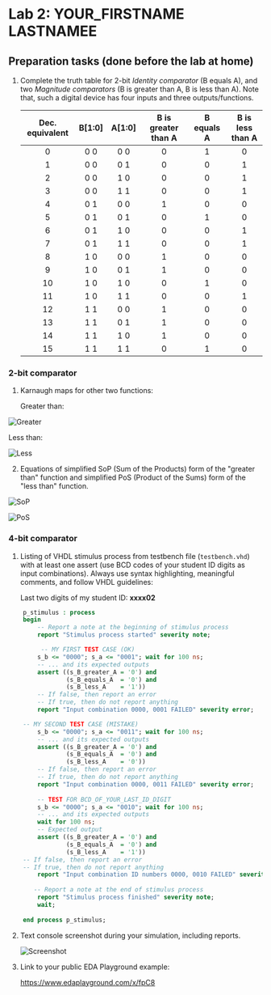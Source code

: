 # Lab 2: YOUR_FIRSTNAME LASTNAMEE
<a name="preparation"></a>

## Preparation tasks (done before the lab at home)

1. Complete the truth table for 2-bit *Identity comparator* (B equals A), and two *Magnitude comparators* (B is greater than A, B is less than A). Note that, such a digital device has four inputs and three outputs/functions.

   | **Dec. equivalent** | **B[1:0]** | **A[1:0]** | **B is greater than A** | **B equals A** | **B is less than A** |
   | :-: | :-: | :-: | :-: | :-: | :-: |
   |  0 | 0 0 | 0 0 | 0 | 1 | 0 |
   |  1 | 0 0 | 0 1 | 0 | 0 | 1 |
   |  2 | 0 0 | 1 0 | 0 | 0 | 1 |
   |  3 | 0 0 | 1 1 | 0 | 0 | 1 |
   |  4 | 0 1 | 0 0 | 1 | 0 | 0 |
   |  5 | 0 1 | 0 1 | 0 | 1 | 0 |
   |  6 | 0 1 | 1 0 | 0 | 0 | 1 |
   |  7 | 0 1 | 1 1 | 0 | 0 | 1 |
   |  8 | 1 0 | 0 0 | 1 | 0 | 0 |
   |  9 | 1 0 | 0 1 | 1 | 0 | 0 |
   | 10 | 1 0 | 1 0 | 0 | 1 | 0 |
   | 11 | 1 0 | 1 1 | 0 | 0 | 1 |
   | 12 | 1 1 | 0 0 | 1 | 0 | 0 |
   | 13 | 1 1 | 0 1 | 1 | 0 | 0 |
   | 14 | 1 1 | 1 0 | 1 | 0 | 0 |
   | 15 | 1 1 | 1 1 | 0 | 1 | 0 |

<a name="part1"></a>



### 2-bit comparator

1. Karnaugh maps for other two functions:

   Greater than:

![Greater](https://user-images.githubusercontent.com/99497162/155610446-63b44b3f-d239-4853-92b6-be88490a5e8e.png)

   Less than:
   
![Less](https://user-images.githubusercontent.com/99497162/155607701-bac53a25-0ced-4322-a6b6-fe498fdb56ad.png)
 

2. Equations of simplified SoP (Sum of the Products) form of the "greater than" function and simplified PoS (Product of the Sums) form of the "less than" function.

![SoP](https://user-images.githubusercontent.com/99497162/155607732-04d87883-e3e9-4287-bb3d-fab27188055c.png)


![PoS](https://user-images.githubusercontent.com/99497162/155607753-15401957-0c5a-4cd1-bd3a-ccd061fe6bcf.png)


### 4-bit comparator

1. Listing of VHDL stimulus process from testbench file (`testbench.vhd`) with at least one assert (use BCD codes of your student ID digits as input combinations). Always use syntax highlighting, meaningful comments, and follow VHDL guidelines:

   Last two digits of my student ID: **xxxx02**

```vhdl
    p_stimulus : process
    begin
        -- Report a note at the beginning of stimulus process
        report "Stimulus process started" severity note;

         -- MY FIRST TEST CASE (OK)
        s_b <= "0000"; s_a <= "0001"; wait for 100 ns;
        -- ... and its expected outputs
        assert ((s_B_greater_A = '0') and
                (s_B_equals_A  = '0') and
                (s_B_less_A    = '1'))
        -- If false, then report an error
        -- If true, then do not report anything
        report "Input combination 0000, 0001 FAILED" severity error;

	-- MY SECOND TEST CASE (MISTAKE)
		s_b <= "0000"; s_a <= "0011"; wait for 100 ns;
        -- ... and its expected outputs
        assert ((s_B_greater_A = '0') and
                (s_B_equals_A  = '0') and
                (s_B_less_A    = '0'))
        -- If false, then report an error
        -- If true, then do not report anything
        report "Input combination 0000, 0011 FAILED" severity error;
      
        -- TEST FOR BCD_OF_YOUR_LAST_ID_DIGIT
        s_b <= "0000"; s_a <= "0010"; wait for 100 ns;
        -- ... and its expected outputs
        wait for 100 ns;
        -- Expected output
        assert ((s_B_greater_A = '0') and
                (s_B_equals_A  = '0') and
                (s_B_less_A    = '1'))
	-- If false, then report an error
	-- If true, then do not report anything
        report "Input combination ID numbers 0000, 0010 FAILED" severity error;
       
       -- Report a note at the end of stimulus process
        report "Stimulus process finished" severity note;
        wait;
        
    end process p_stimulus;
```

2. Text console screenshot during your simulation, including reports.

   ![Screenshot](https://user-images.githubusercontent.com/99497162/155611753-e3689b4e-672e-4d3b-bc4c-4f83c824f283.png)

3. Link to your public EDA Playground example: 
   
   https://www.edaplayground.com/x/fpC8
